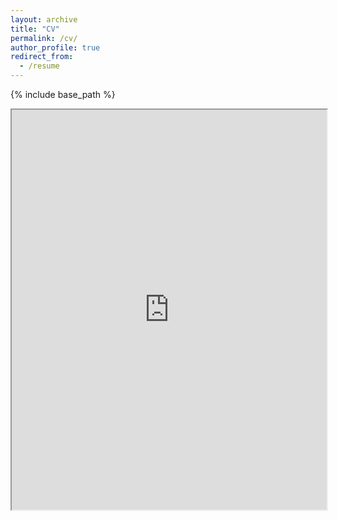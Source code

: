 ```yaml
---
layout: archive
title: "CV"
permalink: /cv/
author_profile: true
redirect_from:
  - /resume
---
```


{% include base_path %}

<iframe src="https://drive.google.com/file/d/1HF_Ly1FylGd04GYQF_sdh04yElt5geCq/preview" width="100%" height="640" allow="autoplay"></iframe>
